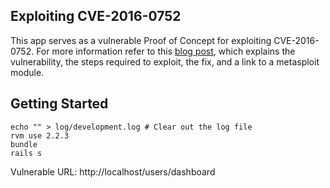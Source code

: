 Exploiting CVE-2016-0752
---

This app serves as a vulnerable Proof of Concept for exploiting CVE-2016-0752. For more information refer to this [blog post](https://nvisium.com/blog/2016/01/26/rails-dynamic-render-to-rce-cve-2016-0752/), which explains the vulnerability, the steps required to exploit, the fix, and a link to a metasploit module.

Getting Started
---


    echo "" > log/development.log # Clear out the log file
    rvm use 2.2.3
    bundle
    rails s

Vulnerable URL: http://localhost/users/dashboard